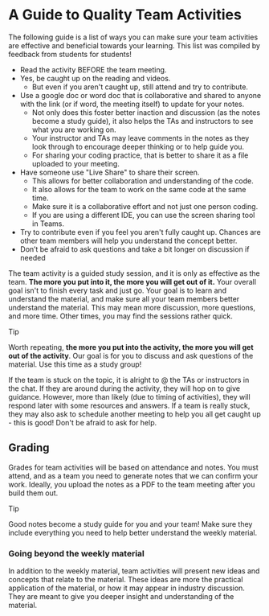 # A Guide to Quality Team Activities


The following guide is a list of ways you can make sure your team activities are effective and beneficial towards your learning. This list was compiled by feedback from students for students! 


* Read the activity BEFORE the team meeting.
* Yes, be caught up on the reading and videos.
  * But even if you aren't caught up, still attend and try to contribute.
* Use a google doc or word doc that is collaborative and shared to anyone with the link (or if word, the meeting itself) to update for your notes.
  * Not only does this foster better inaction and discussion (as the notes become a study guide), it also helps the TAs and instructors to see what you are working on.
  * Your instructor and TAs may leave comments in the notes as they look through to encourage deeper thinking or to help guide you.
  * For sharing your coding practice, that is better to share it as a file uploaded to your meeting. 
* Have someone use "Live Share" to share their screen.
  * This allows for better collaboration and understanding of the code.
  * It also allows for the team to work on the same code at the same time.
  * Make sure it is a collaborative effort and not just one person coding. 
  * If you are using a different IDE, you can use the screen sharing tool in Teams.
* Try to contribute even if you feel you aren't fully caught up. Chances are other team members will help you understand the concept better. 
* Don’t be afraid to ask questions and take a bit longer on discussion if needed


The team activity is a guided study session, and it is only as effective as the team. **The more you put into it, the more you will get out of it.** Your overall goal isn't to finish every task and just go. Your goal is to learn and understand the material, and make sure all your team members better understand the material. This may mean more discussion, more questions, and more time. Other times, you may find the sessions rather quick. 

> [!TIP]
> Worth repeating, **the more you put into the activity, the more you will get out of the activity**. Our goal is for you to discuss and ask questions of the material. Use this time as a study group!

If the team is stuck on the topic, it is alright to @ the TAs or instructors in the chat. If they are around during the activity, they will hop on to give guidance. However, more than likely (due to timing of activities), they will respond later with some resources and answers. If a team is really stuck, they may also ask to schedule another meeting to help you all get caught up - this is good! Don't be afraid to ask for help. 
  
## Grading
Grades for team activities will be based on attendance and notes. You must attend, and as a team you need to generate notes that we can confirm your work. Ideally, you upload the notes as a PDF to the team meeting after you build them out. 

> [!TIP] 
> Good notes become a study guide for you and your team! Make sure they include everything you need to help better understand the weekly material. 

### Going beyond the weekly material
In addition to the weekly material, team activities will present new ideas and concepts that relate to the material. These ideas are more the practical application of the material, or how it may appear in industry discussion. They are meant to give you deeper insight and understanding of the material.
